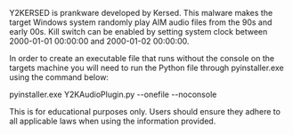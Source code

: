 Y2KERSED is prankware developed by Kersed. This malware makes the target Windows system randomly play AIM audio files from the 90s and early 00s. Kill switch can be enabled by setting system clock between 2000-01-01 00:00:00 and 2000-01-02 00:00:00.

In order to create an executable file that runs without the console on the targets machine you will need to run the Python file through pyinstaller.exe using the command below:

pyinstaller.exe Y2KAudioPlugin.py --onefile --noconsole

This is for educational purposes only. Users should ensure they adhere to all applicable laws when using the information provided.

